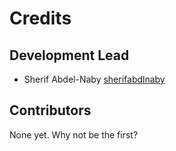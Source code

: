# Credits

## Development Lead

- Sherif Abdel-Naby [sherifabdlnaby](https://github.com/sherifabdlnaby)

## Contributors

None yet. Why not be the first?